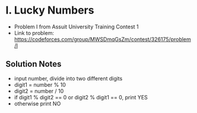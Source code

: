 # I. Lucky Numbers

* Problem I from Assuit University Training Contest 1
* Link to problem: https://codeforces.com/group/MWSDmqGsZm/contest/326175/problem/I

## Solution Notes

* input number, divide into two different digits
* digit1 = number % 10
* digit2 = number / 10
* if digit1 % digit2 == 0 or digit2 % digit1 == 0, print YES
* otherwise print NO